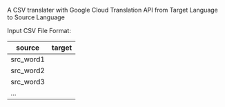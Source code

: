 A CSV translater with Google Cloud Translation API from Target Language to Source Language

Input CSV File Format:

source | target
--- | ---
src_word1 |
src_word2 |
src_word3 |
... |
